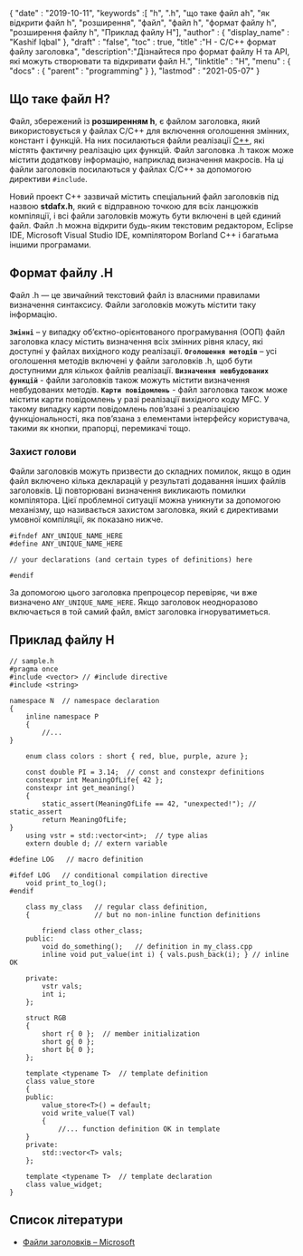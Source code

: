 {
  "date" : "2019-10-11",
  "keywords" :[ "h", ".h", "що таке файл ah", "як відкрити файл h", "розширення", "файл", "файл h", "формат файлу h", "розширення файлу h", "Приклад файлу H"],
  "author" : {
    "display_name" : "Kashif Iqbal"
},
  "draft" : "false",
  "toc" : true,
  "title" :"H - C/C++ формат файлу заголовка",
  "description":"Дізнайтеся про формат файлу H та API, які можуть створювати та відкривати файл H.",
  "linktitle" : "H",
  "menu" : {
    "docs" : {
      "parent" : "programming"
}
},
  "lastmod" : "2021-05-07"
}

## Що таке файл H?

Файл, збережений із **розширенням h**, є файлом заголовка, який використовується у файлах C/C++ для включення оголошення змінних, констант і функцій. На них посилаються файли реалізації [C++](/uk/programming/cpp/), які містять фактичну реалізацію цих функцій. Файл заголовка .h також може містити додаткову інформацію, наприклад визначення макросів. На ці файли заголовків посилаються у файлах C/C++ за допомогою директиви `#include`.

Новий проект C++ зазвичай містить спеціальний файл заголовків під назвою **stdafx.h**, який є відправною точкою для всіх ланцюжків компіляції, і всі файли заголовків можуть бути включені в цей єдиний файл. Файл .h можна відкрити будь-яким текстовим редактором, Eclipse IDE, Microsoft Visual Studio IDE, компілятором Borland C++ і багатьма іншими програмами.

## Формат файлу .H

Файл .h — це звичайний текстовий файл із власними правилами визначення синтаксису. Файли заголовків можуть містити таку інформацію.

**`Змінні`** – у випадку об’єктно-орієнтованого програмування (ООП) файл заголовка класу містить визначення всіх змінних рівня класу, які доступні у файлах вихідного коду реалізації.
**`Оголошення методів`** – усі оголошення методів включені у файли заголовків .h, щоб бути доступними для кількох файлів реалізації.
**`Визначення невбудованих функцій`** - файли заголовків також можуть містити визначення невбудованих методів.
**`Карти повідомлень`** - файл заголовка також може містити карти повідомлень у разі реалізації вихідного коду MFC. У такому випадку карти повідомлень пов’язані з реалізацією функціональності, яка пов’язана з елементами інтерфейсу користувача, такими як кнопки, прапорці, перемикачі тощо.


### Захист голови

Файли заголовків можуть призвести до складних помилок, якщо в один файл включено кілька декларацій у результаті додавання інших файлів заголовків. Ці повторювані визначення викликають помилки компілятора. Цієї проблемної ситуації можна уникнути за допомогою механізму, що називається захистом заголовка, який є директивами умовної компіляції, як показано нижче.

```
#ifndef ANY_UNIQUE_NAME_HERE
#define ANY_UNIQUE_NAME_HERE

// your declarations (and certain types of definitions) here

#endif
```
За допомогою цього заголовка препроцесор перевіряє, чи вже визначено `ANY_UNIQUE_NAME_HERE`. Якщо заголовок неодноразово включається в той самий файл, вміст заголовка ігноруватиметься.

## Приклад файлу H

```
// sample.h
#pragma once
#include <vector> // #include directive
#include <string>

namespace N  // namespace declaration
{
    inline namespace P
    {
        //...
}

    enum class colors : short { red, blue, purple, azure };

    const double PI = 3.14;  // const and constexpr definitions
    constexpr int MeaningOfLife{ 42 };
    constexpr int get_meaning()
    {
        static_assert(MeaningOfLife == 42, "unexpected!"); // static_assert
        return MeaningOfLife;
}
    using vstr = std::vector<int>;  // type alias
    extern double d; // extern variable

#define LOG   // macro definition

#ifdef LOG   // conditional compilation directive
    void print_to_log();
#endif

    class my_class   // regular class definition,
    {                // but no non-inline function definitions

        friend class other_class;
    public:
        void do_something();   // definition in my_class.cpp
        inline void put_value(int i) { vals.push_back(i); } // inline OK

    private:
        vstr vals;
        int i;
    };

    struct RGB
    {
        short r{ 0 };  // member initialization
        short g{ 0 };
        short b{ 0 };
    };

    template <typename T>  // template definition
    class value_store
    {
    public:
        value_store<T>() = default;
        void write_value(T val)
        {
            //... function definition OK in template
    }
    private:
        std::vector<T> vals;
    };

    template <typename T>  // template declaration
    class value_widget;
}
```

## Список літератури

* [Файли заголовків – Microsoft](https://learn.microsoft.com/en-us/cpp/cpp/header-files-cpp?view=msvc-160)


